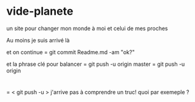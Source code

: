 # vide-planete



un site pour changer mon monde à moi et celui de mes proches

Au moins je suis arrivé là

et on continue
= git commit Readme.md -am "ok?"

et la phrase clé pour balancer
= git push -u origin master
= git push -u origin
#
= < git push -u >
j'arrive pas à comprendre un truc!
quoi par exemeple ?
